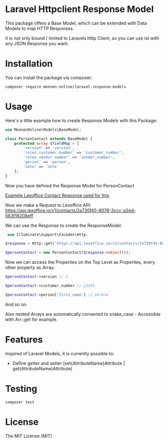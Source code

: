 # Laravel Httpclient Response Model

This package offers a Base Model, which can be extended with Data Models to map HTTP Responses.

It is not only bound / limited to Laravels Http Client, so you can use ist with any JSON Response you want.

# Installation

You can install the package via composer:

```shell
composer require mennen-online/laravel-response-models
```

# Usage

Here's a little example how to create Response Models with this Package:

```php
use MennenOnline\Models\BaseModel;

class PersonContact extends BaseModel {
    protected array $fieldMap = [
        'version' => 'version',
        'roles.customer.number' => 'customer_number',
        'roles.vendor.number' => 'vendor_number',
        'person' => 'person',
        'note' => 'note'    
    ];   
}
```

Now you have defined the Response Model for PersonContact

[Example Lexoffice Contact Response used for this](https://developers.lexoffice.io/docs/#contacts-endpoint-create-a-contact)

Now we make a Request to Lexoffice API: https://api.lexoffice.io/v1/contacts/2a730f45-8078-3ccc-a2ed-563f18208eff

We can use the Response to create the ResponseModel:

```php
 use Illuminate\Support\Facades\Http;

$response = Http::get('https://api.lexoffice.io/v1/contacts/2a730f45-8078-3ccc-a2ed-563f18208eff');

$personContact = new PersonContact($response->object());
```

Now we can access the Properties on the Top Level as Properties, every other property as Array:

```php
$personContact->version // 1

$personContact->customer_number // 12345

$personContact->person['first_name'] // Verena
```

And so on.

Also nested Arrays are automatically converted to snake_case - Accessible with Arr::get for example.

# Features

Inspired of Laravel Models, it is currently possible to:

- Define getter and setter (set{AttributeName}Attribute | get{AttributeName}Attribute)

# Testing

```shell
composer test
```

# License

The MIT License (MIT).